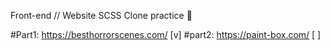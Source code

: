 Front-end // Website SCSS Clone practice 🤪

#Part1: https://besthorrorscenes.com/ [v]
#part2: https://paint-box.com/ [ ]
